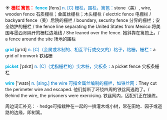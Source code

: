 ☀ <font color="red">**栅栏 篱笆：**</font>
<font color="sky blue">**fence**</font> [fens] 
<font color="#0070c0">n. [C] 栅栏，围栏，篱笆：</font>stone（美）, wire, wooden fence 石质栅栏；金属丝栅栏；木头栅栏 / electric fence 电栅栏 / backyard fence（美）后院的栅栏 / boundary, security fence 分界的栅栏；安全防护的栅栏 / the fence line separating the United States from Mexico 将美国与墨西哥隔开的栅栏边境线 / She leaned over the fence. 她斜靠在篱笆上。/ a fence around the site 场地的围栏

<font color="sky blue">**grid**</font> [grɪd]
<font color="#0070c0">n. [C]（金属或木制的、相互平行或交叉的）格子，格栅，栅栏：</font>a grid of ironwork 铁格栅           

<font color="sky blue">**picket**</font> [ˈpɪkɪt]
<font color="#0070c0">n. [C]（尤指栅栏的）尖木桩，尖板条：</font>a picket fence 尖板条栅栏

<font color="sky blue">**wire**</font> ['waɪə] 
<font color="#0070c0">n. [sing.] the wire 可指金属丝编制的栅栏，如铁丝网：</font>They cut the perimeter wire and escaped. 他们剪断了环绕四周的铁丝网逃跑了。/ Behind the wire, the prisoners were exercising. 铁丝网内，囚犯们正在操练。
     
周边词汇补充：
· hedge可指栽种在一起的一排灌木或小树，常在田地、园子或道路的边缘，即树篱。